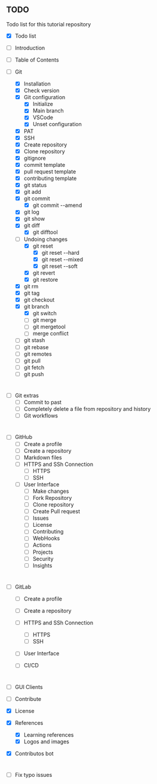 
## TODO

Todo list for this tutorial repository
- [X] Todo list
- [ ] Introduction
- [ ] Table of Contents

- [ ] Git
  - [X] Installation
  - [X] Check version
  - [X] Git configuration
    - [X] Initialize
    - [X] Main branch
    - [X] VSCode
    - [X] Unset configuration
  - [X] PAT
  - [X] SSH
  - [X] Create repository
  - [X] Clone repository
  - [X] gitignore
  - [X] commit template
  - [X] pull request template
  - [X] contributing template
  - [X] git status
  - [X] git add
  - [X] git commit
    - [X] git commit --amend
  - [X] git log
  - [X] git show
  - [X] git diff
    - [X] git difftool
  - [ ] Undoing changes
    - [X] git reset
      - [X] git reset --hard
      - [X] git reset --mixed
      - [X] git reset --soft
    - [X] git revert
    - [X] git restore
  - [X] git rm
  - [X] git tag
  - [X] git checkout
  - [X] git branch
    - [X] git switch
    - [ ] git merge
    - [ ] git mergetool
    - [ ] merge conflict
  - [ ] git stash
  - [ ] git rebase
  - [ ] git remotes
  - [ ] git pull
  - [ ] git fetch
  - [ ] git push

# 

- [ ] Git extras
  - [ ] Commit to past
  - [ ] Completely delete a file from repository and history
  - [ ] Git workflows

#

- [ ] GitHub
  - [ ] Create a profile
  - [ ] Create a repository
  - [ ] Markdown files
  - [ ] HTTPS and SSh Connection
    - [ ] HTTPS
    - [ ] SSH
  - [ ] User Interface
    - [ ] Make changes
    - [ ] Fork Repository
    - [ ] Clone repository
    - [ ] Create Pull request
    - [ ] Issues
    - [ ] License
    - [ ] Contributing
    - [ ] WebHooks
    - [ ] Actions
    - [ ] Projects
    - [ ] Security
    - [ ] Insights

#

- [ ] GitLab
  - [ ] Create a profile
  - [ ] Create a repository
  - [ ] HTTPS and SSh Connection
    - [ ] HTTPS
    - [ ] SSH
  - [ ] User Interface
  - [ ] CI/CD


# 
- [ ] GUI Clients
- [ ] Contribute
- [X] License
- [X] References
  - [X] Learning references
  - [X] Logos and images
- [X] Contributos bot


# 

- [ ] Fix typo issues
